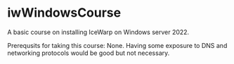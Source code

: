 # iwWindowsCourse
A basic course on installing IceWarp on Windows server 2022. 

Prerequsits for taking this course: None.
Having some exposure to DNS and networking protocols would be good but not necessary. 
